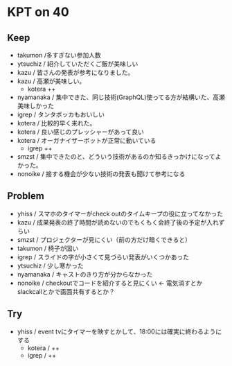 # KPT on 40

## Keep
- takumon /多すぎない参加人数
- ytsuchiz / 紹介していただくご飯が美味しい
- kazu / 皆さんの発表が参考になりました。
- kazu / 高瀬が美味しい。
    - kotera ++
- nyamanaka / 集中できた、同じ技術(GraphQL)使ってる方が結構いた、高瀬美味しかった
- igrep / タンタボッカもおいしい
- kotera / 比較的早く来れた。
- kotera / 良い感じのプレッシャーがあって良い
- kotera / オーガナイザーボットが正常に動いている
    - igrep ++
- smzst / 集中できたのと、どういう技術があるのか知るきっかけになってよかった。
- nonoike / 接する機会が少ない技術の発表も聞けて参考になる

## Problem
- yhiss / スマホのタイマーがcheck outのタイムキープの役に立ってなかった
- kazu / 成果発表の終了時間が読めないのでもくもく会終了後の予定が入れずらい
- smzst / プロジェクターが見にくい（前の方だけ暗くできると）
- takumon / 椅子が固い
- igrep / スライドの字が小さくて見づらい発表がいくつかあった
- ytsuchiz / 少し寒かった
- nyamanaka / キャストのきり方が分からなかった
- nonoike / checkoutでコードを紹介すると見にくい ← 電気消すとかslackcallとかで画面共有するとか？

## Try
- yhiss / event tvにタイマーを映すとかして、18:00には確実に終わるようにする
    - kotera / ++
    - igrep / ++
 
